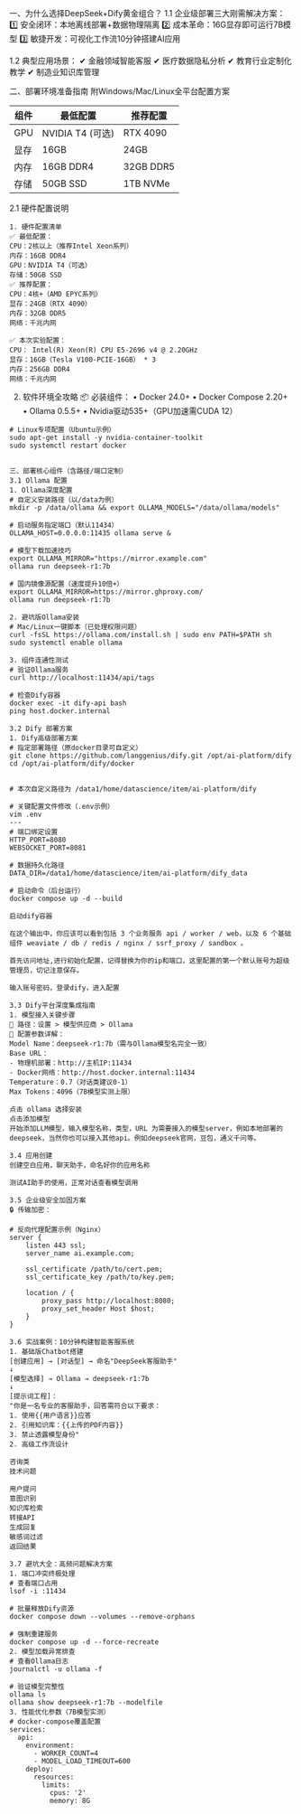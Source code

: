 
一、为什么选择DeepSeek+Dify黄金组合？
1.1 企业级部署三大刚需解决方案：
1️⃣ 安全闭环：本地离线部署+数据物理隔离
2️⃣ 成本革命：16G显存即可运行7B模型
3️⃣ 敏捷开发：可视化工作流10分钟搭建AI应用

1.2 典型应用场景：
✔ 金融领域智能客服
✔ 医疗数据隐私分析
✔ 教育行业定制化教学
✔ 制造业知识库管理

二、部署环境准备指南
附Windows/Mac/Linux全平台配置方案


| 组件 | 最低配置         | 推荐配置  |
| ---- | ---------------- | --------- |
| GPU  | NVIDIA T4 (可选) | RTX 4090  |
| 显存 | 16GB             | 24GB      |
| 内存 | 16GB DDR4        | 32GB DDR5 |
| 存储 | 50GB SSD         | 1TB NVMe  |


2.1 硬件配置说明
```
1. 硬件配置清单
✅ 最低配置：
CPU：2核以上（推荐Intel Xeon系列）
内存：16GB DDR4
GPU：NVIDIA T4（可选）
存储：50GB SSD
✅ 推荐配置：
CPU：4核+（AMD EPYC系列）
显存：24GB（RTX 4090）
内存：32GB DDR5
网络：千兆内网

✅ 本次实验配置：
CPU： Intel(R) Xeon(R) CPU E5-2696 v4 @ 2.20GHz
显存：16GB（Tesla V100-PCIE-16GB） * 3
内存：256GB DDR4
网络：千兆内网
```

2. 软件环境全攻略
📦 必装组件：
• Docker 24.0+
• Docker Compose 2.20+
• Ollama 0.5.5+
• Nvidia驱动535+（GPU加速需CUDA 12）

```
# Linux专项配置（Ubuntu示例）
sudo apt-get install -y nvidia-container-toolkit
sudo systemctl restart docker


三、部署核心组件（含路径/端口定制）
3.1 Ollama 配置
1. Ollama深度配置
# 自定义安装路径（以/data为例）
mkdir -p /data/ollama && export OLLAMA_MODELS="/data/ollama/models"

# 启动服务指定端口（默认11434）
OLLAMA_HOST=0.0.0.0:11435 ollama serve &

# 模型下载加速技巧
export OLLAMA_MIRROR="https://mirror.example.com"
ollama run deepseek-r1:7b

# 国内镜像源配置（速度提升10倍+）
export OLLAMA_MIRROR=https://mirror.ghproxy.com/
ollama run deepseek-r1:7b

2. 避坑版Ollama安装
# Mac/Linux一键脚本（已处理权限问题）
curl -fsSL https://ollama.com/install.sh | sudo env PATH=$PATH sh
sudo systemctl enable ollama

3. 组件连通性测试
# 验证Ollama服务
curl http://localhost:11434/api/tags

# 检查Dify容器
docker exec -it dify-api bash
ping host.docker.internal

3.2 Dify 部署方案
1. Dify高级部署方案
# 指定部署路径（原docker目录可自定义）
git clone https://github.com/langgenius/dify.git /opt/ai-platform/dify
cd /opt/ai-platform/dify/docker


# 本次自定义路径为 /data1/home/datascience/item/ai-platform/dify

# 关键配置文件修改（.env示例）
vim .env
---
# 端口绑定设置
HTTP_PORT=8080
WEBSOCKET_PORT=8081

# 数据持久化路径
DATA_DIR=/data1/home/datascience/item/ai-platform/dify_data

# 启动命令（后台运行）
docker compose up -d --build

启动dify容器

在这个输出中，你应该可以看到包括 3 个业务服务 api / worker / web，以及 6 个基础组件 weaviate / db / redis / nginx / ssrf_proxy / sandbox 。

首先访问地址,进行初始化配置，记得替换为你的ip和端口，这里配置的第一个默认账号为超级管理员，切记注意保存。

输入账号密码，登录dify，进入配置

3.3 Dify平台深度集成指南
1. 模型接入关键步骤
📍 路径：设置 > 模型供应商 > Ollama
🔧 配置参数详解：
Model Name：deepseek-r1:7b（需与Ollama模型名完全一致）
Base URL：
- 物理机部署：http://主机IP:11434
- Docker网络：http://host.docker.internal:11434
Temperature：0.7（对话类建议0-1）
Max Tokens：4096（7B模型实测上限）

点击 ollama 选择安装
点击添加模型
开始添加LLM模型，输入模型名称，类型，URL 为需要接入的模型server，例如本地部署的deepseek，当然你也可以接入其他api。例如deepseek官网，豆包，通义千问等。

3.4 应用创建
创建空白应用，聊天助手，命名好你的应用名称

测试AI助手的使用，正常对话查看模型调用

3.5 企业级安全加固方案
🔒 传输加密：

# 反向代理配置示例（Nginx）
server {
    listen 443 ssl;
    server_name ai.example.com;
    
    ssl_certificate /path/to/cert.pem;
    ssl_certificate_key /path/to/key.pem;
    
    location / {
        proxy_pass http://localhost:8080;
        proxy_set_header Host $host;
    }
}

3.6 实战案例：10分钟构建智能客服系统
1. 基础版Chatbot搭建
[创建应用] → [对话型] → 命名"DeepSeek客服助手"
↓
[模型选择] → Ollama → deepseek-r1:7b
↓
[提示词工程]：
"你是一名专业的客服助手，回答需符合以下要求：
1. 使用{{用户语言}}应答
2. 引用知识库：{{上传的PDF内容}}
3. 禁止透露模型身份"
2. 高级工作流设计

咨询类
技术问题

用户提问
意图识别
知识库检索
转接API
生成回复
敏感词过滤
返回结果

3.7 避坑大全：高频问题解决方案
1. 端口冲突终极处理
# 查看端口占用
lsof -i :11434

# 批量释放Dify资源
docker compose down --volumes --remove-orphans

# 强制重建服务
docker compose up -d --force-recreate
2. 模型加载异常排查
# 查看Ollama日志
journalctl -u ollama -f

# 验证模型完整性
ollama ls
ollama show deepseek-r1:7b --modelfile
3. 性能优化参数（7B模型实测）
# docker-compose覆盖配置
services:
  api:
    environment:
      - WORKER_COUNT=4
      - MODEL_LOAD_TIMEOUT=600
    deploy:
      resources:
        limits:
          cpus: '2'
          memory: 8G
 
```
